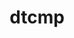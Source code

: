 ---
title: "dtcmp"
layout: cache
categories: [package, develop]
meta: {"compilers": ["cce@=18.0.0", "gcc@=10.3.0", "gcc@=11.4.0", "gcc@=7.5.0", "gcc@=9.4.0", "oneapi@=2024.2.1"], "num_specs": 33, "num_specs_by_stack": {"e4s": 6, "e4s-cray-rhel": 1, "e4s-cray-sles": 1, "e4s-neoverse-v2": 6, "e4s-neoverse_v1": 3, "e4s-oneapi": 1, "e4s-power": 1, "radiuss": 7, "root": 33, "tutorial": 6}, "oss": ["rhel8", "sle_hpc15", "ubuntu18.04", "ubuntu20.04", "ubuntu22.04"], "platforms": ["linux"], "stacks": ["e4s", "e4s-cray-rhel", "e4s-cray-sles", "e4s-neoverse-v2", "e4s-neoverse_v1", "e4s-oneapi", "e4s-power", "radiuss", "root", "tutorial"], "targets": ["neoverse_v1", "neoverse_v2", "ppc64le", "x86_64_v3", "x86_64_v4"], "versions": ["1.1.5"]}
spec_details: [{"compiler": "gcc@=11.4.0", "hash": "4pic4oywfxzbbtsdsouo4dklj6v2wv7z", "os": "ubuntu22.04", "platform": "linux", "size": "-", "stacks": ["e4s-neoverse-v2", "root"], "target": "neoverse_v2", "variants": ["build_system=autotools", "+shared"], "versions": ["1.1.5"]}, {"compiler": "gcc@=11.4.0", "hash": "546gip3btjbckpdvknj46jkfzabi3d65", "os": "ubuntu22.04", "platform": "linux", "size": "-", "stacks": ["root", "tutorial"], "target": "x86_64_v3", "variants": ["build_system=autotools", "+shared"], "versions": ["1.1.5"]}, {"compiler": "gcc@=11.4.0", "hash": "5k72imqbeyhx3eetv5m5s3drzopoibs3", "os": "ubuntu22.04", "platform": "linux", "size": "-", "stacks": ["e4s", "root"], "target": "x86_64_v3", "variants": ["build_system=autotools", "+shared"], "versions": ["1.1.5"]}, {"compiler": "gcc@=7.5.0", "hash": "5veruetmjgp7q5zp6snrholgmmogeeas", "os": "ubuntu18.04", "platform": "linux", "size": "-", "stacks": ["radiuss", "root"], "target": "x86_64_v3", "variants": ["build_system=autotools", "+shared"], "versions": ["1.1.5"]}, {"compiler": "gcc@=11.4.0", "hash": "6s5qzjji5oibz3k2syy4guzxawv5viyo", "os": "ubuntu22.04", "platform": "linux", "size": "-", "stacks": ["e4s-neoverse_v1", "root"], "target": "neoverse_v1", "variants": ["build_system=autotools", "+shared"], "versions": ["1.1.5"]}, {"compiler": "gcc@=9.4.0", "hash": "75zwf2d3hhbmjnsclaxrm6wjfd5dgjej", "os": "ubuntu20.04", "platform": "linux", "size": "-", "stacks": ["e4s-power", "root"], "target": "ppc64le", "variants": ["build_system=autotools", "+shared"], "versions": ["1.1.5"]}, {"compiler": "gcc@=7.5.0", "hash": "af6a7f2zhni5ye4alz7aen6klgdfrz4y", "os": "ubuntu18.04", "platform": "linux", "size": "-", "stacks": ["radiuss", "root"], "target": "x86_64_v3", "variants": ["build_system=autotools", "+shared"], "versions": ["1.1.5"]}, {"compiler": "gcc@=11.4.0", "hash": "cmhwvtyutzo4kln4itm6veapyo7j5mcn", "os": "ubuntu22.04", "platform": "linux", "size": "-", "stacks": ["e4s", "root"], "target": "x86_64_v3", "variants": ["build_system=autotools", "+shared"], "versions": ["1.1.5"]}, {"compiler": "gcc@=11.4.0", "hash": "cpmectfuop3dbg65hsi5etiay5pucaa7", "os": "ubuntu22.04", "platform": "linux", "size": "-", "stacks": ["e4s", "root"], "target": "x86_64_v3", "variants": ["build_system=autotools", "+shared"], "versions": ["1.1.5"]}, {"compiler": "gcc@=11.4.0", "hash": "cumnzvd2f2dwexqiiiftjig2vfquq64z", "os": "ubuntu22.04", "platform": "linux", "size": "-", "stacks": ["e4s-neoverse_v1", "root"], "target": "neoverse_v1", "variants": ["build_system=autotools", "+shared"], "versions": ["1.1.5"]}, {"compiler": "gcc@=11.4.0", "hash": "epoelbcjz4uyrtskheghwvsvexm2q7rk", "os": "ubuntu22.04", "platform": "linux", "size": "-", "stacks": ["root", "tutorial"], "target": "x86_64_v3", "variants": ["build_system=autotools", "+shared"], "versions": ["1.1.5"]}, {"compiler": "gcc@=11.4.0", "hash": "erkg7wkb6kpap6vivsgyky3nl7vbns4h", "os": "ubuntu22.04", "platform": "linux", "size": "-", "stacks": ["root", "tutorial"], "target": "x86_64_v3", "variants": ["build_system=autotools", "+shared"], "versions": ["1.1.5"]}, {"compiler": "gcc@=7.5.0", "hash": "g5qqspam4u6bmix2qq7mqa4pah64zi7i", "os": "ubuntu18.04", "platform": "linux", "size": "-", "stacks": ["root"], "target": "x86_64_v3", "variants": ["build_system=autotools", "+shared"], "versions": ["1.1.5"]}, {"compiler": "gcc@=7.5.0", "hash": "h5ftqfynchrazsbdd52vu5ahcvulaaso", "os": "ubuntu18.04", "platform": "linux", "size": "-", "stacks": ["radiuss", "root"], "target": "x86_64_v3", "variants": ["build_system=autotools", "+shared"], "versions": ["1.1.5"]}, {"compiler": "gcc@=11.4.0", "hash": "i4ivqf2qts7dpoco4yphxqmhsbrl6tm6", "os": "ubuntu22.04", "platform": "linux", "size": "-", "stacks": ["e4s-neoverse-v2", "root"], "target": "neoverse_v2", "variants": ["build_system=autotools", "+shared"], "versions": ["1.1.5"]}, {"compiler": "gcc@=10.3.0", "hash": "if5ny6ilh6v456uvv6zlk4akl25ydiv5", "os": "sle_hpc15", "platform": "linux", "size": "-", "stacks": ["e4s-cray-sles", "root"], "target": "x86_64_v4", "variants": ["build_system=autotools", "+shared"], "versions": ["1.1.5"]}, {"compiler": "gcc@=7.5.0", "hash": "j6oksjanpnr4l42lrv5xpimmlb7c77yo", "os": "ubuntu18.04", "platform": "linux", "size": "-", "stacks": ["radiuss", "root"], "target": "x86_64_v3", "variants": ["build_system=autotools", "+shared"], "versions": ["1.1.5"]}, {"compiler": "cce@=18.0.0", "hash": "jzd7avovnzav7ely55n2gtmj3b3wotnf", "os": "rhel8", "platform": "linux", "size": "-", "stacks": ["e4s-cray-rhel", "root"], "target": "x86_64_v3", "variants": ["build_system=autotools", "+shared"], "versions": ["1.1.5"]}, {"compiler": "gcc@=11.4.0", "hash": "k2rrjwlcanwlklkecj3oqgqrp7dknv5r", "os": "ubuntu22.04", "platform": "linux", "size": "-", "stacks": ["e4s", "root"], "target": "x86_64_v3", "variants": ["build_system=autotools", "+shared"], "versions": ["1.1.5"]}, {"compiler": "gcc@=11.4.0", "hash": "kxlni47xqjlfajsai3ilcuwx3nltlflq", "os": "ubuntu22.04", "platform": "linux", "size": "-", "stacks": ["e4s-neoverse_v1", "root"], "target": "neoverse_v1", "variants": ["build_system=autotools", "+shared"], "versions": ["1.1.5"]}, {"compiler": "gcc@=11.4.0", "hash": "l6m47nmw4noa5q6tttnww7vqcz2yewrf", "os": "ubuntu22.04", "platform": "linux", "size": "-", "stacks": ["e4s-neoverse-v2", "root"], "target": "neoverse_v2", "variants": ["build_system=autotools", "+shared"], "versions": ["1.1.5"]}, {"compiler": "gcc@=11.4.0", "hash": "lzgyr5kkexks3ctede5dywuvv5tascdo", "os": "ubuntu22.04", "platform": "linux", "size": "-", "stacks": ["root", "tutorial"], "target": "x86_64_v3", "variants": ["build_system=autotools", "+shared"], "versions": ["1.1.5"]}, {"compiler": "gcc@=7.5.0", "hash": "lzjpoxcf6572p5xe3i4w76mvo5g5xpc6", "os": "ubuntu18.04", "platform": "linux", "size": "-", "stacks": ["radiuss", "root"], "target": "x86_64_v3", "variants": ["build_system=autotools", "+shared"], "versions": ["1.1.5"]}, {"compiler": "gcc@=11.4.0", "hash": "n5nmmbc2xwoikd26gbpweztjjopq6yr5", "os": "ubuntu22.04", "platform": "linux", "size": "-", "stacks": ["e4s-neoverse-v2", "root"], "target": "neoverse_v2", "variants": ["build_system=autotools", "+shared"], "versions": ["1.1.5"]}, {"compiler": "gcc@=11.4.0", "hash": "nbsarrh3easpzkhd4ctqurbo3ixcqwjk", "os": "ubuntu22.04", "platform": "linux", "size": "-", "stacks": ["e4s", "root"], "target": "x86_64_v3", "variants": ["build_system=autotools", "+shared"], "versions": ["1.1.5"]}, {"compiler": "gcc@=11.4.0", "hash": "ovu47ullrgx6uuawflepjhymtbbneu6d", "os": "ubuntu22.04", "platform": "linux", "size": "-", "stacks": ["e4s-neoverse-v2", "root"], "target": "neoverse_v2", "variants": ["build_system=autotools", "+shared"], "versions": ["1.1.5"]}, {"compiler": "oneapi@=2024.2.1", "hash": "ppmoywtddadmzz5bd5detajt36zvzoqp", "os": "ubuntu22.04", "platform": "linux", "size": "-", "stacks": ["e4s-oneapi", "root"], "target": "x86_64_v3", "variants": ["build_system=autotools", "+shared"], "versions": ["1.1.5"]}, {"compiler": "gcc@=11.4.0", "hash": "qh6hlojibyborghqpgri5gt7xw4qx7tz", "os": "ubuntu22.04", "platform": "linux", "size": "-", "stacks": ["e4s", "root"], "target": "x86_64_v3", "variants": ["build_system=autotools", "+shared"], "versions": ["1.1.5"]}, {"compiler": "gcc@=7.5.0", "hash": "qs4zgmvbzje3f757iwmthtu4436qu6la", "os": "ubuntu18.04", "platform": "linux", "size": "-", "stacks": ["radiuss", "root"], "target": "x86_64_v3", "variants": ["build_system=autotools", "+shared"], "versions": ["1.1.5"]}, {"compiler": "gcc@=7.5.0", "hash": "rsmbilyahotz5hahhzsfxx3kcj7ormia", "os": "ubuntu18.04", "platform": "linux", "size": "-", "stacks": ["radiuss", "root"], "target": "x86_64_v3", "variants": ["build_system=autotools", "+shared"], "versions": ["1.1.5"]}, {"compiler": "gcc@=11.4.0", "hash": "skb7nusroxtbsnbrlzo2raumfi5g2uev", "os": "ubuntu22.04", "platform": "linux", "size": "-", "stacks": ["root", "tutorial"], "target": "x86_64_v3", "variants": ["build_system=autotools", "+shared"], "versions": ["1.1.5"]}, {"compiler": "gcc@=11.4.0", "hash": "wmn4fv5qohp2o2f2jra4ydre56ildv4a", "os": "ubuntu22.04", "platform": "linux", "size": "-", "stacks": ["e4s-neoverse-v2", "root"], "target": "neoverse_v2", "variants": ["build_system=autotools", "+shared"], "versions": ["1.1.5"]}, {"compiler": "gcc@=11.4.0", "hash": "x3ikzxfdhhnk46b7fs6jxm74hr37mnzm", "os": "ubuntu22.04", "platform": "linux", "size": "-", "stacks": ["root", "tutorial"], "target": "x86_64_v3", "variants": ["build_system=autotools", "+shared"], "versions": ["1.1.5"]}]
---